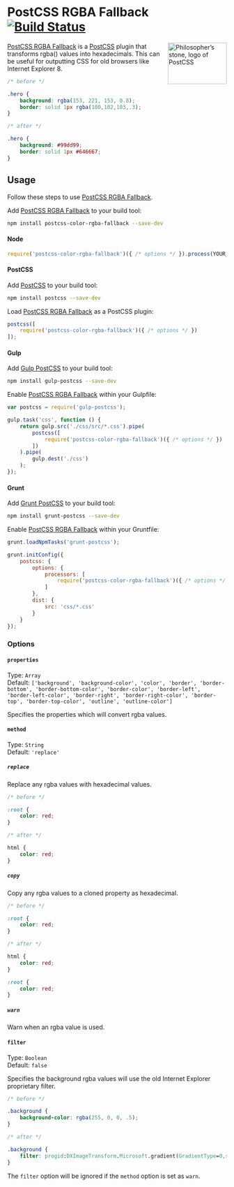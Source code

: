 # PostCSS RGBA Fallback [![Build Status][ci-img]][ci]

<img align="right" width="135" height="95" src="http://postcss.github.io/postcss/logo-leftp.png" title="Philosopher’s stone, logo of PostCSS">

[PostCSS RGBA Fallback] is a [PostCSS] plugin that transforms rgba() values into hexadecimals. This can be useful for outputting CSS for old browsers like Internet Explorer 8.

```css
/* before */

.hero {
    background: rgba(153, 221, 153, 0.8);
    border: solid 1px rgba(100,102,103,.3);
}

/* after */

.hero {
    background: #99dd99;
    border: solid 1px #646667;
}
```

## Usage

Follow these steps to use [PostCSS RGBA Fallback].

Add [PostCSS RGBA Fallback] to your build tool:

```bash
npm install postcss-color-rgba-fallback --save-dev
```

#### Node

```js
require('postcss-color-rgba-fallback')({ /* options */ }).process(YOUR_CSS);
```

#### PostCSS

Add [PostCSS] to your build tool:

```bash
npm install postcss --save-dev
```

Load [PostCSS RGBA Fallback] as a PostCSS plugin:

```js
postcss([
    require('postcss-color-rgba-fallback')({ /* options */ })
]);
```

#### Gulp

Add [Gulp PostCSS] to your build tool:

```bash
npm install gulp-postcss --save-dev
```

Enable [PostCSS RGBA Fallback] within your Gulpfile:

```js
var postcss = require('gulp-postcss');

gulp.task('css', function () {
    return gulp.src('./css/src/*.css').pipe(
        postcss([
            require('postcss-color-rgba-fallback')({ /* options */ })
        ])
    ).pipe(
        gulp.dest('./css')
    );
});
```

#### Grunt

Add [Grunt PostCSS] to your build tool:

```bash
npm install grunt-postcss --save-dev
```

Enable [PostCSS RGBA Fallback] within your Gruntfile:

```js
grunt.loadNpmTasks('grunt-postcss');

grunt.initConfig({
    postcss: {
        options: {
            processors: [
                require('postcss-color-rgba-fallback')({ /* options */ })
            ]
        },
        dist: {
            src: 'css/*.css'
        }
    }
});
```

### Options

#### `properties`

Type: `Array`  
Default: `['background', 'background-color', 'color', 'border', 'border-bottom', 'border-bottom-color', 'border-color', 'border-left', 'border-left-color', 'border-right', 'border-right-color', 'border-top', 'border-top-color', 'outline', 'outline-color']`

Specifies the properties which will convert rgba values.

#### `method`

Type: `String`  
Default: `'replace'`

##### `replace`
Replace any rgba values with hexadecimal values.
```css
/* before */

:root {
    color: red;
}

/* after */

html {
    color: red;
}
```

##### `copy`
Copy any rgba values to a cloned property as hexadecimal.
```css
/* before */

:root {
    color: red;
}

/* after */

html {
    color: red;
}

:root {
    color: red;
}
```

##### `warn`
Warn when an rgba value is used.

#### `filter`

Type: `Boolean`  
Default: `false`

Specifies the background rgba values will use the old Internet Explorer proprietary filter.

```css
/* before */

.background {
    background-color: rgba(255, 0, 0, .5);
}

/* after */

.background {
    filter: progid:DXImageTransform.Microsoft.gradient(GradientType=0,startColorstr='#80ff0000',endColorstr='#80ff0000');
}
```

The `filter` option will be ignored if the `method` option is set as `warn`.

[ci]: https://travis-ci.org/postcss/postcss-color-rgba-fallback
[ci-img]: https://travis-ci.org/postcss/postcss-color-rgba-fallback.svg
[Gulp PostCSS]: https://github.com/postcss/gulp-postcss
[Grunt PostCSS]: https://github.com/nDmitry/grunt-postcss
[PostCSS]: https://github.com/postcss/postcss
[PostCSS RGBA Fallback]: https://github.com/postcss/postcss-color-rgba-fallback
